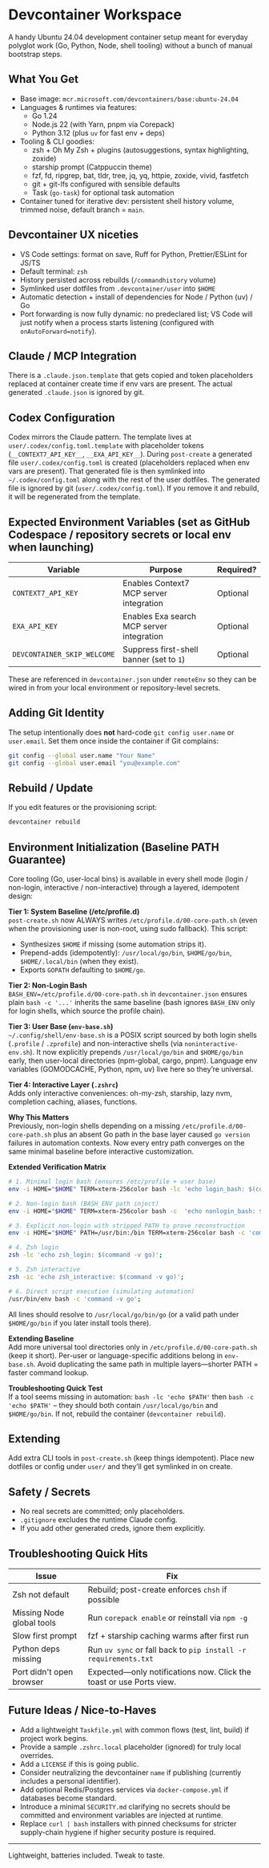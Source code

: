 # Devcontainer Workspace

A handy Ubuntu 24.04 development container setup meant for everyday polyglot work (Go, Python, Node, shell tooling) without a bunch of manual bootstrap steps.

## What You Get

- Base image: `mcr.microsoft.com/devcontainers/base:ubuntu-24.04`
- Languages & runtimes via features:
  - Go 1.24
  - Node.js 22 (with Yarn, pnpm via Corepack)
  - Python 3.12 (plus `uv` for fast env + deps)
- Tooling & CLI goodies:
  - zsh + Oh My Zsh + plugins (autosuggestions, syntax highlighting, zoxide)
  - starship prompt (Catppuccin theme)
  - fzf, fd, ripgrep, bat, tldr, tree, jq, yq, httpie, zoxide, vivid, fastfetch
  - git + git-lfs configured with sensible defaults
  - Task (`go-task`) for optional task automation
- Container tuned for iterative dev: persistent shell history volume, trimmed noise, default branch = `main`.

## Devcontainer UX niceties

- VS Code settings: format on save, Ruff for Python, Prettier/ESLint for JS/TS
- Default terminal: `zsh`
- History persisted across rebuilds (`/commandhistory` volume)
- Symlinked user dotfiles from `.devcontainer/user` into `$HOME`
- Automatic detection + install of dependencies for Node / Python (uv) / Go
- Port forwarding is now fully dynamic: no predeclared list; VS Code will just notify when a process starts listening (configured with `onAutoForward=notify`).

## Claude / MCP Integration

There is a `.claude.json.template` that gets copied and token placeholders replaced at container create time if env vars are present. The actual generated `.claude.json` is ignored by git.

## Codex Configuration

Codex mirrors the Claude pattern. The template lives at `user/.codex/config.toml.template` with placeholder tokens (`__CONTEXT7_API_KEY__`, `__EXA_API_KEY__`). During `post-create` a generated file `user/.codex/config.toml` is created (placeholders replaced when env vars are present). That generated file is then symlinked into `~/.codex/config.toml` along with the rest of the user dotfiles. The generated file is ignored by git (`user/.codex/config.toml`). If you remove it and rebuild, it will be regenerated from the template.

## Expected Environment Variables (set as GitHub Codespace / repository secrets or local env when launching)

| Variable | Purpose | Required? |
|----------|---------|-----------|
| `CONTEXT7_API_KEY` | Enables Context7 MCP server integration | Optional |
| `EXA_API_KEY` | Enables Exa search MCP server integration | Optional |
| `DEVCONTAINER_SKIP_WELCOME` | Suppress first-shell banner (set to `1`) | Optional |

These are referenced in `devcontainer.json` under `remoteEnv` so they can be wired in from your local environment or repository-level secrets.

## Adding Git Identity

The setup intentionally does **not** hard-code `git config user.name` or `user.email`. Set them once inside the container if Git complains:
```bash
git config --global user.name "Your Name"
git config --global user.email "you@example.com"
```

## Rebuild / Update

If you edit features or the provisioning script:
```bash
devcontainer rebuild
```

## Environment Initialization (Baseline PATH Guarantee)

Core tooling (Go, user-local bins) is available in every shell mode (login / non-login, interactive / non-interactive) through a layered, idempotent design:

**Tier 1: System Baseline (/etc/profile.d)**  
`post-create.sh` now ALWAYS writes `/etc/profile.d/00-core-path.sh` (even when the provisioning user is non-root, using sudo fallback). This script:
- Synthesizes `$HOME` if missing (some automation strips it).
- Prepend-adds (idempotently): `/usr/local/go/bin`, `$HOME/go/bin`, `$HOME/.local/bin` (when they exist).
- Exports `GOPATH` defaulting to `$HOME/go`.

**Tier 2: Non-Login Bash**  
`BASH_ENV=/etc/profile.d/00-core-path.sh` in `devcontainer.json` ensures plain `bash -c '...'` inherits the same baseline (bash ignores `BASH_ENV` only for login shells, which source the profile chain).

**Tier 3: User Base (`env-base.sh`)**  
`~/.config/shell/env-base.sh` is a POSIX script sourced by both login shells (`.profile` / `.zprofile`) and non-interactive shells (via `noninteractive-env.sh`). It now explicitly prepends `/usr/local/go/bin` and `$HOME/go/bin` early, then user-local directories (npm-global, cargo, pnpm). Language env variables (GOMODCACHE, Python, npm, uv) live here so they’re universal.

**Tier 4: Interactive Layer (`.zshrc`)**  
Adds only interactive conveniences: oh-my-zsh, starship, lazy nvm, completion caching, aliases, functions.

**Why This Matters**  
Previously, non-login shells depending on a missing `/etc/profile.d/00-core-path.sh` plus an absent Go path in the base layer caused `go version` failures in automation contexts. Now every entry path converges on the same minimal baseline before interactive customization.

**Extended Verification Matrix**
```bash
# 1. Minimal login bash (ensures /etc/profile + user base)
env -i HOME="$HOME" TERM=xterm-256color bash -lc 'echo login_bash: $(command -v go)';

# 2. Non-login bash (BASH_ENV path inject)
env -i HOME="$HOME" TERM=xterm-256color bash -c  'echo nonlogin_bash: $(command -v go)';

# 3. Explicit non-login with stripped PATH to prove reconstruction
env -i HOME="$HOME" PATH=/usr/bin:/bin TERM=xterm-256color bash -c 'command -v go';

# 4. Zsh login
zsh -lc 'echo zsh_login: $(command -v go)';

# 5. Zsh interactive
zsh -ic 'echo zsh_interactive: $(command -v go)';

# 6. Direct script execution (simulating automation)
/usr/bin/env bash -c 'command -v go';
```
All lines should resolve to `/usr/local/go/bin/go` (or a valid path under `$HOME/go/bin` if you later install tools there).

**Extending Baseline**  
Add more universal tool directories only in `/etc/profile.d/00-core-path.sh` (keep it short). Per-user or language-specific additions belong in `env-base.sh`. Avoid duplicating the same path in multiple layers—shorter PATH = faster command lookup.

**Troubleshooting Quick Test**  
If a tool seems missing in automation: `bash -lc 'echo $PATH'` then `bash -c 'echo $PATH'` – they should both contain `/usr/local/go/bin` and `$HOME/go/bin`. If not, rebuild the container (`devcontainer rebuild`).


## Extending

Add extra CLI tools in `post-create.sh` (keep things idempotent). Place new dotfiles or config under `user/` and they’ll get symlinked in on create.

## Safety / Secrets

- No real secrets are committed; only placeholders.
- `.gitignore` excludes the runtime Claude config.
- If you add other generated creds, ignore them explicitly.

## Troubleshooting Quick Hits

| Issue | Fix |
|-------|-----|
| Zsh not default | Rebuild; post-create enforces `chsh` if possible |
| Missing Node global tools | Run `corepack enable` or reinstall via `npm -g` |
| Slow first prompt | fzf + starship caching warms after first run |
| Python deps missing | Run `uv sync` or fall back to `pip install -r requirements.txt` |
| Port didn't open browser | Expected—only notifications now. Click the toast or use Ports view. |

## Future Ideas / Nice-to-Haves

- Add a lightweight `Taskfile.yml` with common flows (test, lint, build) if project work begins.
- Provide a sample `.zshrc.local` placeholder (ignored) for truly local overrides.
- Add a `LICENSE` if this is going public.
- Consider neutralizing the devcontainer `name` if publishing (currently includes a personal identifier).
- Add optional Redis/Postgres services via `docker-compose.yml` if databases become standard.
- Introduce a minimal `SECURITY.md` clarifying no secrets should be committed and environment variables are injected at runtime.
- Replace `curl | bash` installers with pinned checksums for stricter supply-chain hygiene if higher security posture is required.

---
Lightweight, batteries included. Tweak to taste.
